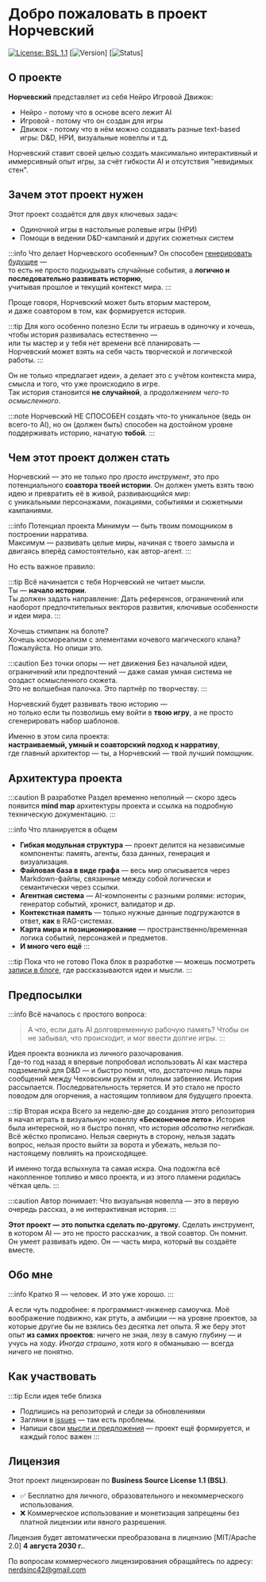 # Добро пожаловать в проект Норчевский

[![License: BSL 1.1](https://img.shields.io/badge/License-BSL%201.1-blue.svg)](LICENSE)
[![Version](https://img.shields.io/badge/version-0.0.1-brightgreen.svg)]
[![Status](https://img.shields.io/badge/status-pre_alpha-red.svg)]

## О проекте

**Норчевский** представляет из себя Нейро Игровой Движок:
- Нейро - потому что в основе всего лежит AI
- Игровой - потому что он создан для игры
- Движок - потому что в нём можно создавать разные text-based игры: D&D, НРИ, визуальные новеллы и т.д.

Норчевский ставит своей целью создать максимально интерактивный и иммерсивный опыт игры, за счёт гибкости AI и отсутствия "невидимых стен".

## Зачем этот проект нужен

Этот проект создаётся для двух ключевых задач:
- Одиночной игры в настольные ролевые игры (НРИ)
- Помощи в ведении D&D-кампаний и других сюжетных систем

:::info Что делает Норчевского особенным?
Он способен [генерировать будущее](/blog/the-idea-of-agent-stories) —  
то есть не просто подкидывать случайные события, а **логично и последовательно развивать историю**,  
учитывая прошлое и текущий контекст мира.
:::

Проще говоря, Норчевский может быть вторым мастером,  
и даже соавтором в том, как формируется история.

:::tip Для кого особенно полезно
Если ты играешь в одиночку и хочешь, чтобы история развивалась естественно —  
или ты мастер и у тебя нет времени всё планировать —  
Норчевский может взять на себя часть творческой и логической работы.
:::

Он не только «предлагает идеи», а делает это с учётом контекста мира,  
смысла и того, что уже происходило в игре.  
Так история становится **не случайной**, а _продолжением чего-то осмысленного_.

:::note
Норчевский НЕ СПОСОБЕН создать что-то уникальное (ведь он всего-то AI), но он (должен быть) способен на достойном уровне поддерживать историю, начатую **тобой**.
:::


## Чем этот проект должен стать

Норчевский — это не только про _просто инструмент_, это про потенциального **соавтора твоей истории**. 
Он должен уметь взять твою идею и превратить её в живой, развивающийся мир:  
с уникальными персонажами, локациями, событиями и сюжетными кампаниями.

:::info Потенциал проекта
Минимум — быть твоим помощником в построении нарратива.  
Максимум — развивать целые миры, начиная с твоего замысла и двигаясь вперёд самостоятельно, как автор-агент.
:::

Но есть важное правило:

:::tip Всё начинается с тебя
Норчевский не читает мысли.  
Ты — **начало истории**.  
Ты должен задать направление: Дать референсов, ограничений или наоборот предпочтительных векторов развития, ключивые особенности и идеи мира.
:::

Хочешь стимпанк на болоте?  
Хочешь космореализм с элементами кочевого магического клана?  
Пожалуйста. Но опиши это.

:::caution Без точки опоры — нет движения
Без начальной идеи, ограничений или предпочтений — даже самая умная система не создаст осмысленного сюжета.  
Это не волшебная палочка. Это партнёр по творчеству.
:::

Норчевский будет развивать твою историю —  
но только если ты позволишь ему войти в **твою игру**, а не просто сгенерировать набор шаблонов.

Именно в этом сила проекта:  
**настраиваемый, умный и соавторский подход к нарративу**,  
где главный архитектор — ты, а Норчевский — твой лучший помощник.


## Архитектура проекта

:::caution В разработке
Раздел временно неполный — скоро здесь появится **mind map** архитектуры проекта и ссылка на подробную техническую документацию.
:::

:::info Что планируется в общем
- **Гибкая модульная структура** — проект делится на независимые компоненты: память, агенты, база данных, генерация и визуализация.
- **Файловая база в виде графа** — весь мир описывается через Markdown-файлы, связанные между собой логически и семантически через ссылки.
- **Агентная система** — AI-компоненты с разными ролями: историк, генератор событий, хронист, валидатор и др.
- **Контекстная память** — только нужные данные подгружаются в ответ, **как** в RAG-системах.
- **Карта мира и позиционирование** — пространственно/временная логика событий, персонажей и предметов.
- **И много чего ещё**
:::

:::tip Пока что не готово
Пока блок в разработке — можешь посмотреть [записи в блоге](/blog), где рассказываются идеи и мысли.
:::

## Предпосылки

:::info Всё началось с простого вопроса:
> А что, если дать AI долговременную рабочую память?
> Чтобы он не забывал, что происходит, и мог ввести долгие игры.
:::

Идея проекта возникла из личного разочарования.  
Где-то год назад я впервые попробовал использовать AI как мастера подземелий для D&D — и быстро понял, что, достаточно лишь пары сообщений между Чеховским ружём и полным забвением. История рассыпается. Последовательность теряется.
И это стало не просто поводом для огорчения, а настоящим топливом для будущего проекта.

:::tip Вторая искра
Всего за неделю-две до создания этого репозитория я начал играть в визуальную новеллу **«Бесконечное лето»**.
История была интересной, но я быстро понял, что история *абсолютно негибкая*. Всё жёстко прописано.
Нельзя свернуть в сторону, нельзя задать вопрос, нельзя просто выйти за ворота и убежать, нельзя по-настоящему повлиять на происходящее.

И именно тогда вспыхнула та самая искра.
Она подожгла всё накопленное топливо и мясо проекта, и из этого пламени родилась чёткая цель.
:::

:::caution Автор понимает:
Что визуальная новелла — это в первую очередь рассказ, а не интерактивная история.
:::

**Этот проект — это попытка сделать по-другому.**
Сделать инструмент, в котором AI — это не просто рассказчик, а твой соавтор.
Он помнит. Он умеет развивать идею. Он — часть мира, который вы создаёте вместе.

## Обо мне

:::info Кратко
Я — человек. И это уже хорошо.
:::

А если чуть подробнее: я программист-инженер самоучка.
Моё воображение подвижно, как ртуть, а амбиции — на уровне проектов, за которые другие бы не взялись без десятка лет опыта.
Я же беру этот опыт **из самих проектов**:
ничего не зная, лезу в самую глубину — и учусь на ходу. _Иногда страшно_, хотя кого я обманываю — всегда ничего не понятно.

## Как участвовать

:::tip Если идея тебе близка
- Подпишись на репозиторий и следи за обновлениями
- Загляни в [issues](https://github.com/teta42/Norchevsky/issues) — там есть проблемы.
- Напиши свои [мысли и предложения](https://github.com/teta42/Norchevsky/discussions/categories/ideas) — проект ещё формируется, и каждый голос важен
:::


## Лицензия

Этот проект лицензирован по **Business Source License 1.1 (BSL)**.

- ✅ Бесплатно для личного, образовательного и некоммерческого использования.  
- ❌ Коммерческое использование и монетизация запрещены без платной лицензии или явного разрешения.

Лицензия будет автоматически преобразована в лицензию [MIT/Apache 2.0] **4 августа 2030 г.**.

По вопросам коммерческого лицензирования обращайтесь по адресу: nerdsinc42@gmail.com